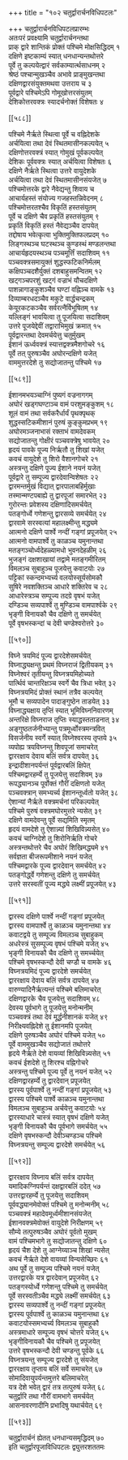 +++
title = "१०२ चतुर्द्वारार्चनविधिपटलः"

+++
चतुर्द्वारार्चनविधिपटलप्रारम्भः  
अतःपरं प्रवक्ष्यामि चतुर्द्वारार्चनन्तथा  
प्राक् द्वारे शान्तिकं प्रोक्तं पश्चिमे मोक्षसिद्धिदम् १  
दक्षिणे इष्टकाम्यं स्यात् धनधान्यन्तथोत्तरे  
पूर्वे तु कल्पयेत्द्वारं सर्वकाम्यार्त्थसाधनम् २  
श्रेष्ठं पश्चान्मुखञ्चैव अभावे प्राङ्मुखन्तथा  
दक्षिणद्वारसंयुक्तमथवा उत्तराय च ३  
पूर्वद्वारे पश्चिमेऽपि गोमूखोत्तरसंयुतम्  
देशिकोत्तरवक्त्रः स्यादर्चनोक्तं विशेषतः ४  

[[५८८]]  

पश्चिमे नैर्ऋते स्थित्वा पूर्वे च वह्निदेशके  
अर्चयित्वा तथा देवं स्थितमासीनकल्पयेत् ५  
दक्षिणोत्तरवक्त्रं स्यात् गोमुखं पूर्वकल्पयेत्  
देशिकः पूर्ववक्त्रः स्यात् अर्चयित्वा विशेषतः ६  
दक्षिणे नैर्ऋते स्थित्वा उत्तरे वायुदेशके  
अर्चयित्वा तथा देवं स्थितमासीनसंयजेत् ७  
पश्चिमोत्तरके द्वारे नैवेद्यन्तु शिवाय च  
आचार्यहस्तं संयोज्य गजहस्तन्निवेदनम् ८  
पश्चिमोत्तरतश्चैव विकृतिं हस्तसंयुतम्  
पूर्वे च दक्षिणे चैव प्रकृतिं हस्तसंयुतम् ९  
प्रकृतिं विकृतिं हस्तं नैवेद्यञ्चैव दापयेत्  
तद्दोषाय भवेत्कृत्वा भुक्तिमुक्तिफलप्रदम् १०  
लिङ्गस्थञ्च घटस्थञ्च कुण्डस्थं मण्डलन्तथा  
आचार्यहृदयस्थञ्च पञ्चमूर्त्तिं सदाशिवम् ११  
पञ्चवक्त्रसमायुक्तं शुद्धस्फटिकनिर्मलम्  
कक्षिपञ्चदशैर्युक्तं दशबाहुसमन्वितम् १२  
खट्गञ्चपरशुं खट्गं वज्राभं यौचदक्षिणे  
पाशन्नागाङ्कुशञ्चैव घण्टां वह्निञ्च वामके १३  
दिव्याम्बरधदञ्चैव मकुटे वार्द्धचन्द्रकम्  
केयूरकटकञ्चैव सर्वरत्नैर्विभूषितम् १४  
यल्लिङ्गं भावयित्वा तु पूजयित्वा सदाशिवम्  
उत्तरे पूजयेद्देवीं तद्वाराभिमुखं क्रमात् १५  
पूर्वद्वारन्तथा देवमर्चयेत्तु चतुर्मुखम्  
ईशानं ऊर्ध्ववक्त्रं स्यात्तद्वक्त्रमैशगोचरे १६  
पूर्वे तत् पुरुषञ्चैव अघोरन्दक्षिणे यजेत्  
वाममुत्तरदेशे तु सद्योजातन्तु पश्चिमे १७  

[[५८९]]  

ईशानमभयञ्चाग्निं पुष्यगं वज्रनागगम्  
अघोरं खड्गघण्टाञ्च वामं परशुमङ्कुशम् १८  
शूलं वामं तथा सर्वकरैर्धार्यं पृथक्पृथक्  
शुद्धस्सटिकमीशानं पुरुषं कुङ्कुमप्रभम् १९  
अघोरमञ्जनाभासं रक्ताभं वामदेवकम्  
सद्योजातन्तु गोक्षीरं पञ्चवक्त्रेषु भावयेत् २०  
हृदयं पावके पूज्य निर्ऋतौ तु शिखां यजेत्  
कवचं वायुदेशे तु शिरो वैशानगोचरे २१  
अस्त्रन्तु दक्षिणे पूज्य ईशाने नयनं यजेत्  
पूर्वद्वारे तु सम्पूज्य द्वारदेवान्विशेषतः २२  
द्वारमन्तर्मुखं विद्यात् द्वारपालाबहिर्मुखाः  
तस्मान्मण्टपबाह्ये तु द्वारपूजां समारभेत् २३  
गुरोरन्तः प्रवेशस्य दक्षिणादिसमर्चयेत्  
पतङ्गोर्ध्वे गणेशन्तु द्वारसव्ये समर्चयेत् २४  
द्वारवामे सरस्वत्यां महालक्ष्मीन्तु मद्ध्यमे  
आत्मनो दक्षिणे पार्श्वे नन्दीं गङ्गां प्रपूजयेत् २५  
आत्मनो वामपार्श्वे तु काळञ्च यमुनान्तथा    
मतङ्गञ्चोर्ध्वदेहळ्यामधो भुवनदेहळीम् २६  
भुजङ्गं दक्षशाखायां तद्वामे मतङ्गमीरितम्  
विमलञ्च सुबाहुञ्च पूजयेत्तु कवाटयोः २७  
पट्टिकां स्कन्दमभ्यर्च्य वलयोस्सूर्यसोमकौ  
सुषिरे नवशक्तिञ्च आधारे शक्तिरेव च २८  
आधारेस्त्रञ्च सम्पूज्य तदग्रे वृषभं यजेत्  
दण्डिञ्च सव्यपार्श्वे तु मुण्डिञ्च वामपार्श्वके २९  
भृङ्गी विनायकौ चैव दक्षिणे तु समर्चयेत्  
पूर्वे वृषभस्कन्दां च देवी चण्डेश्वरोत्तरे ३०  

[[५९०]]  

विघ्ने त्रयमिदं पूज्य द्वारदेशेसमर्चयेत्  
विघ्नाद्ध्यक्षन्तु प्रथमं विघ्नराजं द्वितीयकम् ३१  
विघ्नेश्वरं तृतीयन्तु विघ्नत्रयमिहोच्यते  
पार्त्थिवं चान्तरिक्षञ्च स्वर्गे चैव त्रिधा भवेत् ३२  
विघ्नत्रयमिदं प्रोक्तं स्थानं तत्रैव कल्पयेत्  
भूमौ च सव्यपादेन पादाङ्गुष्ठेन ताडयेत् ३३  
विघ्नाद्ध्यक्षाय तृप्तिं स्यात् भूमिविघ्ननिवारणम्  
अन्तरिक्षे विघ्नराज तृप्तिः स्याद्धस्तताडनात् ३४  
अङ्गुष्ठतर्जनीभ्यान्तु पत्रमूर्ध्वोस्त्रमन्त्रवित्  
विसर्जनीय स्वर्गे स्यात् विघ्नेश्वरस्य तृप्तये ३५  
व्यपोह्य त्रयविघ्नन्तु शिवपूजां समाचरेत्  
द्वाररक्षाय देवाय बलिं सर्वत्र दापयेत् ३६  
इन्द्रादीशानपर्यन्तं पूर्वद्वारबलिं क्षिपेत्  
पश्चिमद्वारहर्म्ये तु पूजयेत्तु सदाशिवम् ३७  
रूपद्ध्यानञ्च पूर्वोक्तं गौरीं दक्षिणतो यजेत्  
पञ्चवक्त्रान् समभ्यर्च्य ईशानन्तूर्ध्वतो यजेत् ३८  
ऐशान्यां नैर्ऋते वक्त्रमर्चनां परिकल्पयेत्  
पश्चिमे पुरुषं वक्त्रमघोरमुत्तरे न्यसेत् ३९  
दक्षिणे वामदेवन्तु पूर्वे सद्यमिति स्मृतम्  
हृदयं वामदेशे तु ऐशान्न्यां शिखिविन्न्यसेत् ४०  
कवचं चाग्निदेशे तु शिरोनिर्ऋति गोचरे  
अस्त्रन्तथोत्तरे चैव अघोरं शिखिमद्ध्यमे ४१  
सर्वज्ञता बीजरूपमीशाने नयनं यजेत्  
पश्चिमद्वारके पूज्य द्वारदेवान् समर्चयेत् ४२  
पतङ्गोर्द्ध्वे गणेशन्तु दक्षिणे तु समर्चयेत्  
उत्तरे सरस्वतीं पूज्य मद्ध्ये लक्ष्मीं प्रपूजयेत् ४३  

[[५९१]]  

द्वारस्य दक्षिणे पार्श्वे नन्दीं गङ्गां प्रपूजयेत्  
द्वारस्य वामपार्श्वे तु काळञ्च यमुनान्तथा ४४  
कवाटद्वये तु सम्पूज्य विमलञ्च सुबाहुकम्  
अधरेस्त्रं सुसम्पूज्य वृषभं पश्चिमे यजेत् ४५  
भृङ्गी विनायकौ चैव दक्षिणे तु समर्च्चयेत्  
पश्चिमे वृषभस्कन्दौ देवी चण्डौ च वामके ४६  
विघ्नत्रयमिदं पूज्य द्वारदेशे समर्चयेत्  
द्वाररक्षाय देवाय बलिं सर्वत्र दापयेत् ४७  
वारुण्यादिनैर्ऋत्यन्तं पश्चिमे बलिमाचरेत्  
दक्षिणद्वारके चैव पूजयेत्तु सदाशिवम् ४८  
देवस्य पूर्वभागे तु पूजयेत्तु मनोन्मनीम्  
पञ्चवक्त्रं तथा देवं मूर्द्धनीशानकं यजेत् ४९  
निरीक्ष्यवह्निदेशे तु ईशानमपि पूजयेत्  
दक्षिणे पुरुषञ्चैव अघोरं पश्चिमे यजेत् ५०  
पूर्वे वाममुखञ्चैव सद्योजातं तथोत्तरे  
हृदये नैर्ऋते देशे वायव्यां शिखिविन्न्यसेत् ५१  
कवचं ईशदेशे तु शिरश्च वह्निगोचरे  
अस्त्रन्तु पश्चिमे पूज्य पूर्वे तु नयनं यजेत् ५२  
दक्षिणद्वारहर्म्ये तु द्वारदेवान् प्रपूजयेत्  
द्वारस्य पूर्वपार्श्वे तु नन्दीं गङ्गां प्रपूजयेत् ५३  
द्वारस्य पश्चिमे पार्श्वे काळञ्च यमुनान्तथा  
विमलञ्च सुबाहुञ्च अर्चयेत्तु कवाटयोः ५४  
द्वारस्याधारे चास्त्रं स्यात् वृषभं दक्षिणे यजेत्  
भृङ्गी विनायकौ चैव पूर्वभागे समर्चयेत् ५५  
दक्षिणे वृषभस्कन्दौ देवीञ्चण्डञ्च पश्चिमे  
विघ्नत्रयन्तु सम्पूज्य द्वारदेशे समर्चयेत् ५६  

[[५९२]]  

द्वाररक्षाय विघ्नाय बलिं सर्वत्र दापयेत्  
यमादिकग्निपर्यन्तं दक्षद्वारबलिं ददेत् ५७  
उत्तरद्वारहर्म्ये तु पूजयेत्तु सदाशिवम्  
पूर्ववद्ध्यानमेवोक्तं पश्चिमे तु मनोन्मनीम् ५८  
पञ्चवक्त्रं महादेवमूर्ध्वमीशानसंयजेत्  
ईशानवक्त्रमेवोक्तं वायुदेशे निरीक्षणम् ५९  
सौम्ये तत्पुरुषञ्चैव अघोरं पूर्वतो मुखम्  
वामं पश्चिमभागे तु सद्योजातन्तु दक्षिणे ६०  
हृदयं चैश देशे तु आग्नेय्याञ्च शिखां न्यसेत्  
कवचं नैर्ऋते देशे वायव्यां विन्यसेच्छिरः ६१  
अथ पूर्वे तु सम्पूज्य पश्चिमे नयनं यजेत्  
उत्तरद्वारके यत्र द्वारदेवान् प्रपूजयेत् ६२  
पतङ्गस्योर्ध्वे गणेशन्तु पश्चिमे तु समर्चयेत्  
पूर्वे सरस्वतीञ्चैव मद्ध्ये लक्ष्मीं समर्चयेत् ६३  
द्वारस्य सव्यपार्श्वे तु नन्दीं गङ्गां प्रपूजयेत्  
द्वारस्य पूर्वपार्श्वे तु काळञ्च यमुनान्तथा ६४  
कवाटयोस्समभ्यर्च्य विमलञ्च सुबाहुकौ  
अस्त्रमाधारे सम्पूज्य वृषभं चोत्तरे यजेत् ६५  
भृङ्गीविनायकौ चैव पश्चिमे तु प्रपूजयेत्  
उत्तरे वृषभस्कन्दौ देवी चण्डन्तु पूर्वके ६६  
विघ्नत्रयन्तु सम्पूज्य द्वारदेशे तु संयजेत्  
द्वाररक्षाय तृप्ताय बलिं सर्वे समाचरेत् ६७  
सोमादिवायुपर्यन्तमुत्तरे बलिमाचरेत्  
यत्र देशे भवेत् द्वारं तत्र तत्पुरुषं यजेत् ६८  
चतुर्द्वारि तथा गौरीं वामभागे समर्चयेत्  
आसनावरणादीनि प्रभादिषु यथार्चयेत् ६९  

[[५९३]]  

चतुर्द्वारार्चनं ह्येतत् धनधान्यसमृद्धिदम् ७०  
इति चतुर्द्वारपूजाविधिपटलः द्व्युत्तरशततमः  

